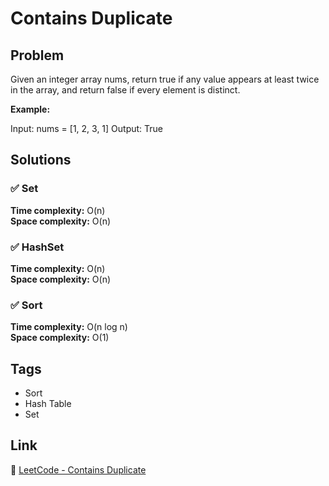 # Contains Duplicate

## Problem

Given an integer array nums, return true if any value appears at least twice in the array, and return false if every element is distinct.

**Example:**

Input: nums = [1, 2, 3, 1]
Output: True

## Solutions

### ✅ Set

**Time complexity:** O(n)  
**Space complexity:** O(n)

### ✅ HashSet

**Time complexity:** O(n)  
**Space complexity:** O(n)

### ✅ Sort

**Time complexity:** O(n log n)  
**Space complexity:** O(1)

## Tags

- Sort
- Hash Table
- Set

## Link

🔗 [LeetCode - Contains Duplicate](https://leetcode.com/problems/contains-duplicate/)
